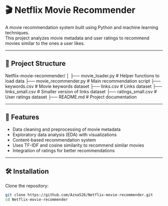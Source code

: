 # 🎬 Netflix Movie Recommender

A movie recommendation system built using Python and machine learning techniques.  
This project analyzes movie metadata and user ratings to recommend movies similar to the ones a user likes.

---

## 📂 Project Structure
Netflix-movie-recommender/
│
├── movie_loader.py # Helper functions to load data
├── movie_recommender.py # Main recommendation script
├── keywords.csv # Movie keywords dataset
├── links.csv # Links dataset
├── links_small.csv # Smaller version of links dataset
├── ratings_small.csv # User ratings dataset
├── README.md # Project documentation

---

## 🚀 Features
- Data cleaning and preprocessing of movie metadata  
- Exploratory data analysis (EDA) with visualizations  
- Content-based recommendation system  
- Uses TF-IDF and cosine similarity to recommend similar movies  
- Integration of ratings for better recommendations  

---

## 🛠️ Installation
Clone the repository:
```bash
git clone https://github.com/Azna526/Netflix-movie-recommender.git
cd Netflix-movie-recommender

